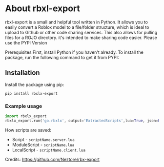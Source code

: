 # About  rbxl-export
rbxl-export is a small and helpful tool written in Python. It allows you to easily convert a Roblox model to a file/folder structure, which is ideal to upload to Github or other code sharing services. This also allows for pulling files for a ROJO directory.
it's intended to make sharing code easier. 
Please use the PYPI Version

Prerequisites
First, install Python if you haven't already.
To install the package, run the following command to get it from PYPI:
## Installation
Install the package using pip:

 ```bash
pip install rbxlx-export
```



### Example usage
 ```py
import rbxlx_export
rbxlx_export.run('go.rbxlx', output='ExtractedScripts',lua=True, json=False)
```




How scripts are saved:
- Script - `scriptName.server.lua`
- ModuleScript - `scriptName.lua`
- LocalScript - `scriptName.client.lua`


Credits:
https://github.com/Neztore/rbx-export
